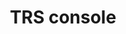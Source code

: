 ---
layout: collection
title: TRS console
description: A digital service for DfE staff to manage data in the teaching record system.
pagination:
  data: collections.trs-console
  reverse: true
  size: 50
permalink: "trs-console/{% if pagination.pageNumber > 0 %}page/{{ pagination.pageNumber + 1 }}{% endif %}/"
override:tags:
  - post
eleventyComputed:
  eleventyNavigation:
    key: "{{ title }}"
    excerpt: "{{ description }}"
    parent: Home
---